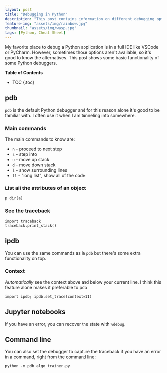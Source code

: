 ```yaml
---
layout: post
title: "Debugging in Python"
description: "This post contains information on different debugging options in Python."
feature-img: "assets/img/rainbow.jpg"
thumbnail: "assets/img/wasp.jpg"
tags: [Python, Cheat Sheet]
---
```


My favorite place to debug a Python application is in a full IDE like VSCode or PyCharm. However, sometimes those options aren't available, so it's good to know the alternatives. This post shows some basic functionality of some Python debuggers.

<b>Table of Contents</b>
* TOC
{:toc}

## pdb

`pdb` is the default Python debugger and for this reason alone it's good to be familiar with. I often use it when I am tunneling into somewhere.

### Main commands

The main commands to know are:

* `n` - proceed to next step
* `s` - step into
* `u` - move up stack
* `d` - move down stack
* `l` - show surrounding lines
* `ll` - "long list", show all of the code

### List all the attributes of an object

`p dir(a)`

### See the traceback

```
import traceback
traceback.print_stack()
```

## ipdb

You can use the same commands as in `pdb` but there's some extra functionality on top.

### Context
*Automatically* see the context above and below your current line. I think this feature alone makes it preferable to pdb

`import ipdb; ipdb.set_trace(context=11)`

## Jupyter notebooks

If you have an error, you can recover the state with `%debug`.

## Command line

You can also set the debugger to capture the traceback if you have an error in a command, right from the command line:

`python -m pdb algo_trainer.py`
